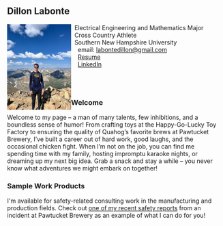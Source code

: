 ## Dillon Labonte

<img src="SiteFiles/github_page_pfp.jpeg" align="left" width=150>&nbsp; Electrical Engineering and Mathematics Major<br/>
&nbsp; Cross Country Athlete <br/>
&nbsp; Southern New Hampshire University <br/>
&nbsp; &nbsp; email: labontedillon@gmail.com<br/>
&nbsp; &nbsp; <a href="https://labontedillon26.github.io/SiteFiles/Resume/Fall24Resume.pdf" target="_blank">Resume</a> <br/>
&nbsp; &nbsp; <a href="https://www.linkedin.com/in/dillon-labonte-b55299290/" target="_blank">LinkedIn</a>

<br/>
<br/>

### Welcome

Welcome to my page – a man of many talents, few inhibitions, and a boundless sense of humor! From crafting toys at the Happy-Go-Lucky Toy Factory to ensuring the quality of Quahog’s favorite brews at Pawtucket Brewery, I’ve built a career out of hard work, good laughs, and the occasional chicken fight. When I’m not on the job, you can find me spending time with my family, hosting impromptu karaoke nights, or dreaming up my next big idea. Grab a snack and stay a while – you never know what adventures we might embark on together!

### Sample Work Products

I'm available for safety-related consulting work in the manufacturing and production fields. Check out [one of my recent safety reports](https://agmath.github.io/PagesBasic/SiteFiles/SampleSafetyReport.html) from an incident at Pawtucket Brewery as an example of what I can do for you!
